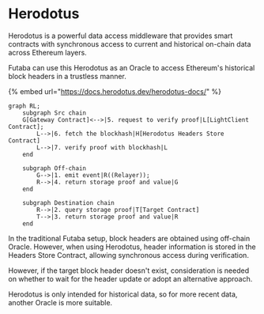 # Herodotus

Herodotus is a powerful data access middleware that provides smart contracts with synchronous access to current and historical on-chain data across Ethereum layers.&#x20;

Futaba can use this Herodotus as an Oracle to access Ethereum's historical block headers in a trustless manner.

{% embed url="https://docs.herodotus.dev/herodotus-docs/" %}

```mermaid
graph RL;
	subgraph Src chain
    G[Gateway Contract]<-->|5. request to verify proof|L[LightClient Contract];
		L-->|6. fetch the blockhash|H[Herodotus Headers Store Contract]
		L-->|7. verify proof with blockhash|L
	end

	subgraph Off-chain
		G-->|1. emit event|R((Relayer));
		R-->|4. return storage proof and value|G
	end

	subgraph Destination chain
		R-->|2. query storage proof|T[Target Contract]
		T-->|3. return storage proof and value|R
	end
```

In the traditional Futaba setup, block headers are obtained using off-chain Oracle. However, when using Herodotus, header information is stored in the Headers Store Contract, allowing synchronous access during verification.

However, if the target block header doesn't exist, consideration is needed on whether to wait for the header update or adopt an alternative approach.

Herodotus is only intended for historical data, so for more recent data, another Oracle is more suitable.
